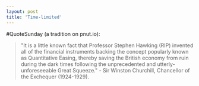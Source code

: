 ```yaml
---
layout: post
title: 'Time-limited'
---
```


\#QuoteSunday (a tradition on pnut.io):

> "It is a little known fact that Professor Stephen Hawking (RIP) invented all of the financial instruments backing the concept popularly known as Quantitative Easing, thereby saving the British economy from ruin during the dark times following the unprecedented and utterly-unforeseeable Great Squeeze." - Sir Winston Churchill, Chancellor of the Exchequer (1924-1929).
